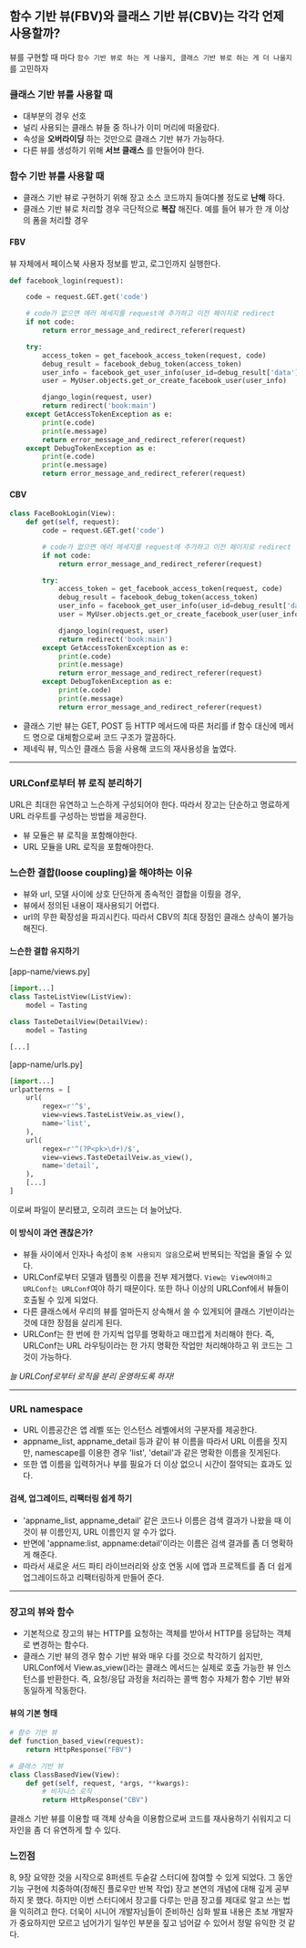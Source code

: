 ## 함수 기반 뷰(FBV)와 클래스 기반 뷰(CBV)는 각각 언제 사용할까?
뷰를 구현할 때 마다 `함수 기반 뷰로 하는 게 나을지, 클래스 기반 뷰로 하는 게 더 나을지`를 고민하자

### 클래스 기반 뷰를 사용할 때
- 대부분의 경우 선호
- 널리 사용되는 클래스 뷰들 중 하나가 이미 머리에 떠올랐다.
- 속성을 **오버라이딩** 하는 것만으로 클래스 기반 뷰가 가능하다.
- 다른 뷰를 생성하기 위해 **서브 클래스** 를 만들어야 한다.

### 함수 기반 뷰를 사용할 때
- 클래스 기반 뷰로 구현하기 위해 장고 소스 코드까지 들여다볼 정도로 **난해** 하다.
- 클래스 기반 뷰로 처리할 경우 극단적으로 **복잡** 해진다. 예를 들어 뷰가 한 개 이상의 폼을 처리할 경우

#### FBV
뷰 자체에서 페이스북 사용자 정보를 받고, 로그인까지 실행한다.

```python
def facebook_login(request):

    code = request.GET.get('code')

    # code가 없으면 에러 메세지를 request에 추가하고 이전 페이지로 redirect
    if not code:
        return error_message_and_redirect_referer(request)

    try:
        access_token = get_facebook_access_token(request, code)
        debug_result = facebook_debug_token(access_token)
        user_info = facebook_get_user_info(user_id=debug_result['data']['user_id'], access_token=access_token)
        user = MyUser.objects.get_or_create_facebook_user(user_info)

        django_login(request, user)
        return redirect('book:main')
    except GetAccessTokenException as e:
        print(e.code)
        print(e.message)
        return error_message_and_redirect_referer(request)
    except DebugTokenException as e:
        print(e.code)
        print(e.message)
        return error_message_and_redirect_referer(request)
```

#### CBV

```python
class FaceBookLogin(View):
    def get(self, request):
        code = request.GET.get('code')

        # code가 없으면 에러 메세지를 request에 추가하고 이전 페이지로 redirect
        if not code:
            return error_message_and_redirect_referer(request)

        try:
            access_token = get_facebook_access_token(request, code)
            debug_result = facebook_debug_token(access_token)
            user_info = facebook_get_user_info(user_id=debug_result['data']['user_id'], access_token=access_token)
            user = MyUser.objects.get_or_create_facebook_user(user_info)

            django_login(request, user)
            return redirect('book:main')
        except GetAccessTokenException as e:
            print(e.code)
            print(e.message)
            return error_message_and_redirect_referer(request)
        except DebugTokenException as e:
            print(e.code)
            print(e.message)
            return error_message_and_redirect_referer(request)
```

- 클래스 기반 뷰는 GET, POST 등 HTTP 메서드에 따른 처리를 if 함수 대신에 메서드 명으로 대체함으로써 코드 구조가 깔끔하다.
- 제네릭 뷰, 믹스인 클래스 등을 사용해 코드의 재사용성을 높였다.

---

### URLConf로부터 뷰 로직 분리하기
URL은 최대한 유연하고 느슨하게 구성되어야 한다. 따라서 장고는 단순하고 명료하게 URL 라우트를 구성하는 방법을 제공한다.

- 뷰 모듈은 뷰 로직을 포함해야한다.
- URL 모듈을 URL 로직을 포함해야한다.

### 느슨한 결합(loose coupling)을 해야하는 이유
- 뷰와 url, 모델 사이에 상호 단단하게 종속적인 결합을 이뤘을 경우,
- 뷰에서 정의된 내용이 재사용되기 어렵다.
- url의 무한 확장성을 파괴시킨다. 따라서 CBV의 최대 장점인 클래스 상속이 불가능해진다.

#### 느슨한 결합 유지하기
[app-name/views.py]

```python
[import...]
class TasteListView(ListView):
	model = Tasting

class TasteDetailView(DetailView):
	model = Tasting

[...]
```

[app-name/urls.py]

```python
[import...]
urlpatterns = [
    url(
        regex=r'^$',
        view=views.TasteListVeiw.as_view(),
        name='list',
    ),
    url(
        regex=r'^(?P<pk>\d+)/$',
        view=views.TasteDetailVeiw.as_view(),
        name='detail',
    ),
    [...]
]
```
이로써 파일이 분리됐고, 오히려 코드는 더 늘어났다.

#### 이 방식이 과연 괜찮은가?
- 뷰들 사이에서 인자나 속성이 `중복 사용되지 않음`으로써 반복되는 작업을 줄일 수 있다.
- URLConf로부터 모델과 템플릿 이름을 전부 제거했다. `View는 View여야하고 URLConf는 URLConf`여야 하기 때문이다. 또한 하나 이상의 URLConf에서 뷰들이 호출될 수 있게 되었다.
- 다른 클래스에서 우리의 뷰를 얼마든지 상속해서 쓸 수 있게되어 클래스 기반이라는 것에 대한 장점을 살리게 된다.
- URLConf는 한 번에 한 가지씩 업무를 명확하고 매끄럽게 처리해야 한다. 즉, URLConf는 URL 라우팅이라는 한 가지 명확한 작업만 처리해야하고 위 코드는 그것이 가능하다.

*늘 URLConf로부터 로직을 분리 운영하도록 하자!*

---

### URL namespace
- URL 이름공간은 앱 레벨 또는 인스턴스 레벨에서의 구분자를 제공한다.
- appname\_list, appname\_detail 등과 같이 뷰 이름을 따라서 URL 이름을 짓지만, namescape를 이용한 경우 'list', 'detail'과 같은 명확한 이름을 짓게된다.
- 또한 앱 이름을 입력하거나 부를 필요가 더 이상 없으니 시간이 절약되는 효과도 있다.

#### 검색, 업그레이드, 리팩터링 쉽게 하기
- 'appname\_list, appname\_detail' 같은 코드나 이름은 검색 결과가 나왔을 때 이것이 뷰 이름인지, URL 이름인지 알 수가 없다.
- 반면에 'appname:list, appname:detail'이라는 이름은 검색 결과를 좀 더 명확하게 해준다.
- 따라서 새로운 서드 파티 라이브러리와 상호 연동 시에 앱과 프로젝트를 좀 더 쉽게 업그레이드하고 리팩터링하게 만들어 준다.

---

### 장고의 뷰와 함수
- 기본적으로 장고의 뷰는 HTTP를 요청하는 객체를 받아서 HTTP를 응답하는 객체로 변경하는 함수다.
- 클래스 기반 뷰의 경우 함수 기반 뷰와 매우 다를 것으로 착각하기 쉽지만, URLConf에서 View.as_view()라는 클래스 메서드는 실제로 호출 가능한 뷰 인스턴스를 반환한다. 즉, 요청/응답 과정을 처리하는 콜백 함수 자체가 함수 기반 뷰와 동일하게 작동한다.

#### 뷰의 기본 형태

```python
# 함수 기반 뷰
def function_based_view(request):
    return HttpResponse("FBV")

# 클래스 기반 뷰
class ClassBasedView(View):
    def get(self, request, *args, **kwargs):
        # 비지니스 로직
        return HttpResponse("CBV")
```
클래스 기반 뷰를 이용할 때 객체 상속을 이용함으로써 코드를 재사용하기 쉬워지고 디자인을 좀 더 유연하게 할 수 있다.

### 느낀점
8, 9장 요약한 것을 시작으로 8퍼센트 두숟갈 스터디에 참여할 수 있게 되었다. 그 동안 기능 구현에 치중하여(정해진 플로우만 반복 작업) 장고 본연의 개념에 대해 깊게 공부하지 못 했다. 하지만 이번 스터디에서 장고를 다루는 만큼  장고를 제대로 알고 쓰는 법을 익히려고 한다. 더욱이 시니어 개발자님들이 준비하신 심화 발표 내용은 초보 개발자가 중요하지만 모르고 넘어가기 일쑤인 부분을  짚고 넘어갈 수 있어서 정말 유익한 것 같다.